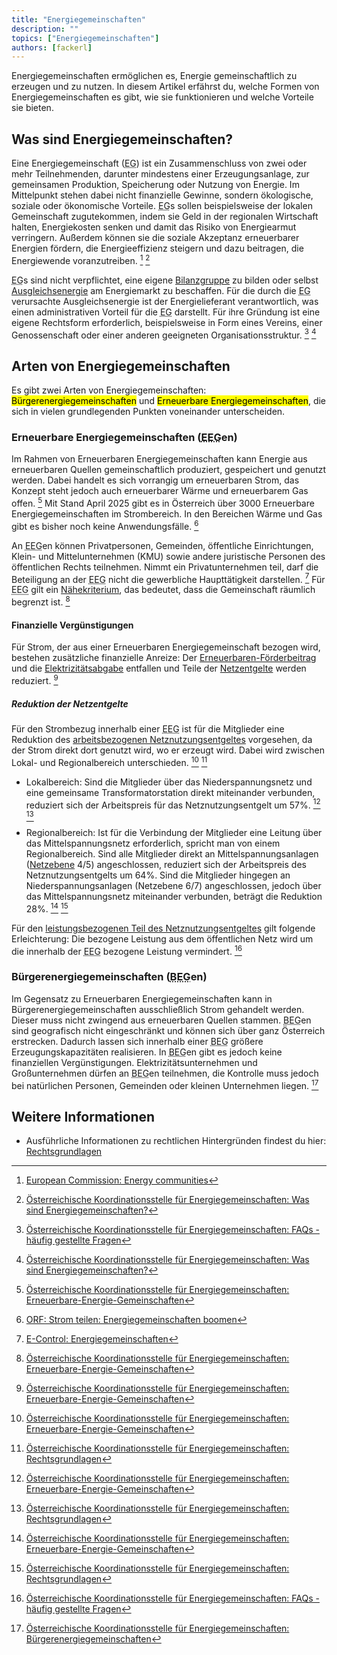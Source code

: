 ```yaml
---
title: "Energiegemeinschaften"
description: ""
topics: ["Energiegemeinschaften"]
authors: [fackerl]
---
```


Energiegemeinschaften ermöglichen es, Energie gemeinschaftlich zu erzeugen und zu nutzen. In diesem Artikel erfährst du, welche Formen von Energiegemeinschaften es gibt, wie sie funktionieren und welche Vorteile sie bieten.

<!-- more -->

## Was sind Energiegemeinschaften?

Eine Energiegemeinschaft (<abbr title="Energiegemeinschaft">EG</abbr>) ist ein Zusammenschluss von zwei oder mehr Teilnehmenden, darunter mindestens einer Erzeugungsanlage, zur gemeinsamen Produktion, Speicherung oder Nutzung von Energie. Im Mittelpunkt stehen dabei nicht finanzielle Gewinne, sondern ökologische, soziale oder ökonomische Vorteile. <abbr title="Energiegemeinschaft">EG</abbr>s sollen beispielsweise der lokalen Gemeinschaft zugutekommen, indem sie Geld in der regionalen Wirtschaft halten, Energiekosten senken und damit das Risiko von Energiearmut verringern. Außerdem können sie die soziale Akzeptanz erneuerbarer Energien fördern, die Energieeffizienz steigern und dazu beitragen, die Energiewende voranzutreiben. [^EU] [^EG_Formen]

<abbr title="Energiegemeinschaft">EG</abbr>s sind nicht verpflichtet, eine eigene [Bilanzgruppe](/wissen/bilanzgruppen/) zu bilden oder selbst [Ausgleichsenergie](/wissen/bilanzgruppen/) am Energiemarkt zu beschaffen. Für die durch die <abbr title="Energiegemeinschaft">EG</abbr> verursachte Ausgleichsenergie ist der Energielieferant verantwortlich, was einen administrativen Vorteil für die <abbr title="Energiegemeinschaft">EG</abbr> darstellt. Für ihre Gründung ist eine eigene Rechtsform erforderlich, beispielsweise in Form eines Vereins, einer Genossenschaft oder einer anderen geeigneten Organisationsstruktur. [^EG_FAQ] [^EG_Formen]

## Arten von Energiegemeinschaften

Es gibt zwei Arten von Energiegemeinschaften: <mark>Bürgerenergiegemeinschaften</mark> und <mark>Erneuerbare Energiegemeinschaften</mark>, die sich in vielen grundlegenden Punkten voneinander unterscheiden.

### Erneuerbare Energiegemeinschaften (<abbr title="Erneuerbare Energiegemeinschaft">EEG</abbr>en)

Im Rahmen von Erneuerbaren Energiegemeinschaften kann Energie aus erneuerbaren Quellen gemeinschaftlich produziert, gespeichert und genutzt werden. Dabei handelt es sich vorrangig um erneuerbaren Strom, das Konzept steht jedoch auch erneuerbarer Wärme und erneuerbarem Gas offen. [^EEG] Mit Stand April 2025 gibt es in Österreich über 3000 Erneuerbare Energiegemeinschaften im Strombereich. In den Bereichen Wärme und Gas gibt es bisher noch keine Anwendungsfälle. [^orf]

An <abbr title="Erneuerbare Energiegemeinschaft">EEG</abbr>en können Privatpersonen, Gemeinden, öffentliche Einrichtungen, Klein- und Mittelunternehmen (KMU) sowie andere juristische Personen des öffentlichen Rechts teilnehmen. Nimmt ein Privatunternehmen teil, darf die Beteiligung an der <abbr title="Erneuerbare Energiegemeinschaft">EEG</abbr> nicht die gewerbliche Haupttätigkeit darstellen. [^Econtrol] Für <abbr title="Erneuerbare Energiegemeinschaft">EEG</abbr> gilt ein [Nähekriterium](https://www.ris.bka.gv.at/NormDokument.wxe?Abfrage=Bundesnormen&Gesetzesnummer=20007045&FassungVom=2025-04-30&Artikel=&Paragraf=16c&Anlage=&Uebergangsrecht=), das bedeutet, dass die Gemeinschaft räumlich begrenzt ist. [^EEG]

#### Finanzielle Vergünstigungen

Für Strom, der aus einer Erneuerbaren Energiegemeinschaft bezogen wird, bestehen zusätzliche finanzielle Anreize: Der [Erneuerbaren-Förderbeitrag](https://www.e-control.at/marktteilnehmer/strom/strommarkt/preise/steuern-und-abgaben) und die [Elektrizitätsabgabe](https://www.e-control.at/marktteilnehmer/strom/strommarkt/preise/steuern-und-abgaben) entfallen und Teile der [Netzentgelte](/wissen/netzentgeltmodell/) werden reduziert. [^EEG]

##### Reduktion der Netzentgelte

Für den Strombezug innerhalb einer <abbr title="Erneuerbare Energiegemeinschaft">EEG</abbr> ist für die Mitglieder eine Reduktion des [arbeitsbezogenen Netznutzungsentgeltes](/wissen/netzentgeltmodell/) vorgesehen, da der Strom direkt dort genutzt wird, wo er erzeugt wird. Dabei wird zwischen Lokal- und Regionalbereich unterschieden. [^EEG] [^EG_Recht]

- Lokalbereich: Sind die Mitglieder über das Niederspannungsnetz und eine gemeinsame Transformatorstation direkt miteinander verbunden, reduziert sich der Arbeitspreis für das Netznutzungsentgelt um 57%. [^EEG] [^EG_Recht]

- Regionalbereich: Ist für die Verbindung der Mitglieder eine Leitung über das Mittelspannungsnetz erforderlich, spricht man von einem Regionalbereich. Sind alle Mitglieder direkt an Mittelspannungsanlagen ([Netzebene](/wissen/stromnetz/) 4/5) angeschlossen, reduziert sich der Arbeitspreis des Netznutzungsentgelts um 64%.
Sind die Mitglieder hingegen an Niederspannungsanlagen (Netzebene 6/7) angeschlossen, jedoch über das Mittelspannungsnetz miteinander verbunden, beträgt die Reduktion 28%. [^EEG] [^EG_Recht]

Für den [leistungsbezogenen Teil des Netznutzungsentgeltes](/wissen/netzentgeltmodell/) gilt folgende Erleichterung: Die bezogene Leistung aus dem öffentlichen Netz wird um die innerhalb der <abbr title="Erneuerbare Energiegemeinschaft">EEG</abbr> bezogene Leistung vermindert. [^EG_FAQ]

### Bürgerenergiegemeinschaften (<abbr title="Bürgerenergiegemeinschaft">BEG</abbr>en)

Im Gegensatz zu Erneuerbaren Energiegemeinschaften kann in Bürgerenergiegemeinschaften ausschließlich Strom gehandelt werden. Dieser muss nicht zwingend aus erneuerbaren Quellen stammen. <abbr title="Bürgerenergiegemeinschaft">BEG</abbr>en sind geografisch nicht eingeschränkt und können sich über ganz Österreich erstrecken. Dadurch lassen sich innerhalb einer <abbr title="Bürgerenergiegemeinschaft">BEG</abbr> größere Erzeugungskapazitäten realisieren. In <abbr title="Bürgerenergiegemeinschaft">BEG</abbr>en gibt es jedoch keine finanziellen Vergünstigungen. Elektrizitätsunternehmen und Großunternehmen dürfen an <abbr title="Bürgerenergiegemeinschaft">BEG</abbr>en teilnehmen, die Kontrolle muss jedoch bei natürlichen Personen, Gemeinden oder kleinen Unternehmen liegen. [^BEG]

## Weitere Informationen

- Ausführliche Informationen zu rechtlichen Hintergründen findest du hier: [Rechtsgrundlagen](https://energiegemeinschaften.gv.at/rechtsgrundlagen/)

[^EU]: [European Commission: Energy communities](https://energy.ec.europa.eu/topics/markets-and-consumers/energy-consumers-and-prosumers/energy-communities_en)
[^orf]: [ORF: Strom teilen: Energiegemeinschaften boomen](https://help.orf.at/stories/3228840/)
[^EG_Formen]: [Österreichische Koordinationsstelle für Energiegemeinschaften: Was sind Energiegemeinschaften?](https://energiegemeinschaften.gv.at/formen-von-energiegemeinschaften/)
[^EEG]: [Österreichische Koordinationsstelle für Energiegemeinschaften: Erneuerbare-Energie-Gemeinschaften](https://energiegemeinschaften.gv.at/erneuerbare-energie-gemeinschaften-eeg/)
[^BEG]: [Österreichische Koordinationsstelle für Energiegemeinschaften: Bürgerenergiegemeinschaften](https://energiegemeinschaften.gv.at/buergerenergiegemeinschaften-beg/)
[^EG_Recht]: [Österreichische Koordinationsstelle für Energiegemeinschaften: Rechtsgrundlagen](https://energiegemeinschaften.gv.at/rechtsgrundlagen/)
[^EG_FAQ]: [Österreichische Koordinationsstelle für Energiegemeinschaften: FAQs - häufig gestellte Fragen](https://energiegemeinschaften.gv.at/faqs/)
[^Econtrol]: [E-Control: Energiegemeinschaften](https://www.e-control.at/energiegemeinschaften)
